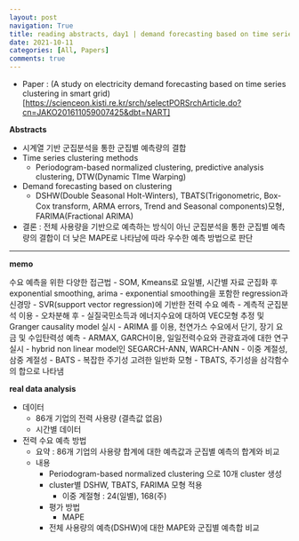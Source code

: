 ```yaml
---
layout: post
navigation: True
title: reading abstracts, day1 | demand forecasting based on time series clustering
date: 2021-10-11
categories: [All, Papers]
comments: true
---
```



- Paper : (A study on electricity demand forecasting based on time series clustering in smart grid)[https://scienceon.kisti.re.kr/srch/selectPORSrchArticle.do?cn=JAKO201611059007425&dbt=NART]
  
**Abstracts**
-  시계열 기반 군집분석을 통한 군집별 예측량의 결합 
- Time series clustering methods
	- Periodogram-based normalized clustering, predictive analysis clustering, DTW(Dynamic TIme Warping)
- Demand forecasting based on clustering 
	- DSHW(Double Seasonal Holt-Winters), TBATS(Trigonometric, Box-Cox transform, ARMA errors, Trend and Seasonal components)모형, FARIMA(Fractional ARIMA)
- 결론 : 전체 사용량을 기반으로 예측하는 방식이 아닌 군집분석을 통한 군집별 예측량의 결합이 더 낮은 MAPE로 나타남에 따라 우수한 예측 방법으로 판단
  
  
---
**memo**

수요 예측을 위한 다양한 접근법 
	- SOM, Kmeans로 요일별, 시간별 자료 군집화 후 exponential smoothing, arima 
	- exponential smoothing을 포함한 regression과 신경망
	- SVR(support vector regression)에 기반한 전력 수요 예측
	- 계측적 군집분석 이용
	- 오차분해 후 
	- 실질국민소득과 에너지수요에 대하여 VEC모형 추정 및 Granger causality model 실시
	- ARIMA 를 이용, 천연가스 수요에서 단기, 장기 요금 및 수입탄력성 예측 
	- ARMAX, GARCH이용,  일일전력수요와 관광효과에 대한 연구 실시 
	- hybrid non linear model인 SEGARCH-ANN, WARCH-ANN 
	- 이중 계절성, 삼중 계절성
	- BATS
		- 복잡한 주기성 고려한 일반화 모형 
		- TBATS, 주기성을 삼각함수의 합으로 나타냄
	
	
**real data analysis**
- 데이터
	- 86개 기업의 전력 사용량 (결측값 없음)
	- 시간별 데이터
- 전력 수요 예측 방법
	- 요약 : 86개 기업의 사용량 합계에 대한 예측값과 군집별 예측의 합계와 비교
	- 내용
		- Periodogram-based normalized clustering 으로 10개 cluster 생성
		- cluster별 DSHW, TBATS, FARIMA 모형 적용
			- 이중 계절형 : 24(일별), 168(주)
		- 평가 방법
			- MAPE
		- 전체 사용량의 예측(DSHW)에 대한 MAPE와 군집별 예측합 비교






